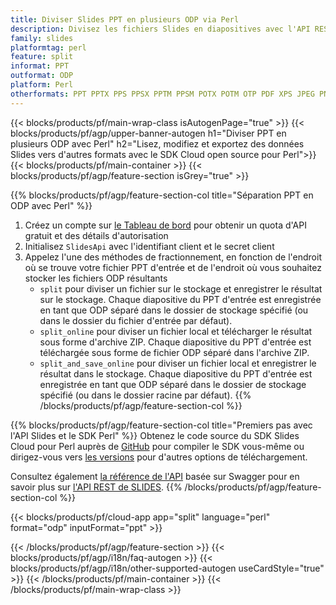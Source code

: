 ```yaml
---
title: Diviser Slides PPT en plusieurs ODP via Perl
description: Divisez les fichiers Slides en diapositives avec l'API REST et le SDK Open Source Perl
family: slides
platformtag: perl
feature: split
informat: PPT
outformat: ODP
platform: Perl
otherformats: PPT PPTX PPS PPSX PPTM PPSM POTX POTM OTP PDF XPS JPEG PNG BMP TIFF SVG HTML5 GIF XAML
---
```


{{< blocks/products/pf/main-wrap-class isAutogenPage="true" >}}
{{< blocks/products/pf/agp/upper-banner-autogen h1="Diviser PPT en plusieurs ODP avec Perl" h2="Lisez, modifiez et exportez des données Slides vers d'autres formats avec le SDK Cloud open source pour Perl">}}
{{< blocks/products/pf/main-container >}}
{{< blocks/products/pf/agp/feature-section isGrey="true" >}}

{{% blocks/products/pf/agp/feature-section-col title="Séparation PPT en ODP avec Perl" %}}
1. Créez un compte sur <a href="https://dashboard.aspose.cloud/">le Tableau de bord</a> pour obtenir un quota d'API gratuit et des détails d'autorisation
1. Initialisez ```SlidesApi``` avec l'identifiant client et le secret client
1. Appelez l'une des méthodes de fractionnement, en fonction de l'endroit où se trouve votre fichier PPT d'entrée et de l'endroit où vous souhaitez stocker les fichiers ODP résultants
    - ```split``` pour diviser un fichier sur le stockage et enregistrer le résultat sur le stockage. Chaque diapositive du PPT d'entrée est enregistrée en tant que ODP séparé dans le dossier de stockage spécifié (ou dans le dossier du fichier d'entrée par défaut).
    - ```split_online``` pour diviser un fichier local et télécharger le résultat sous forme d'archive ZIP. Chaque diapositive du PPT d'entrée est téléchargée sous forme de fichier ODP séparé dans l'archive ZIP.
    - ```split_and_save_online``` pour diviser un fichier local et enregistrer le résultat dans le stockage. Chaque diapositive du PPT d'entrée est enregistrée en tant que ODP séparé dans le dossier de stockage spécifié (ou dans le dossier racine par défaut).
{{% /blocks/products/pf/agp/feature-section-col %}}

{{% blocks/products/pf/agp/feature-section-col title="Premiers pas avec l'API Slides et le SDK Perl" %}}
Obtenez le code source du SDK Slides Cloud pour Perl auprès de [GitHub](https://github.com/aspose-slides-cloud/aspose-slides-cloud-perl) pour compiler le SDK vous-même ou dirigez-vous vers [les versions](https://releases.aspose.cloud/) pour d'autres options de téléchargement.

Consultez également [la référence de l'API](https://apireference.aspose.cloud/slides/) basée sur Swagger pour en savoir plus sur [l'API REST de SLIDES](https://products.aspose.cloud/slides/curl/).
{{% /blocks/products/pf/agp/feature-section-col %}}

{{< blocks/products/pf/cloud-app app="split" language="perl" format="odp" inputFormat="ppt" >}}

{{< /blocks/products/pf/agp/feature-section >}}
{{< blocks/products/pf/agp/i18n/faq-autogen >}}
{{< blocks/products/pf/agp/i18n/other-supported-autogen useCardStyle="true" >}}
{{< /blocks/products/pf/main-container >}}
{{< /blocks/products/pf/main-wrap-class >}}